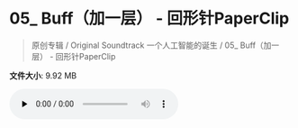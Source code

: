 # 05_ Buff（加一层） - 回形针PaperClip

> 原创专辑 / Original Soundtrack 一个人工智能的诞生 / 05_ Buff（加一层） - 回形针PaperClip

**文件大小**: 9.92 MB

<audio preload="none" controls><source src="https://file.hsyhx.top/video/原创专辑/Original Soundtrack 一个人工智能的诞生/05_ Buff（加一层） - 回形针PaperClip.mp3" type="audio/mpeg">🤔 您的浏览器不支持此音频格式</audio>